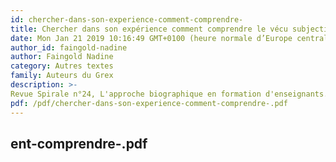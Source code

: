 ```yaml
---
id: chercher-dans-son-experience-comment-comprendre-
title: Chercher dans son expérience comment comprendre le vécu subjectif de l'autre
date: Mon Jan 21 2019 10:16:49 GMT+0100 (heure normale d’Europe centrale)
author_id: faingold-nadine
author: Faingold Nadine
category: Autres textes 
family: Auteurs du Grex
description: >-
Revue Spirale n°24, L'approche biographique en formation d'enseignants. Octobre 1999, pp.129-145. Université Lille 3. 
pdf: /pdf/chercher-dans-son-experience-comment-comprendre-.pdf
---
```

ent-comprendre-.pdf
---
